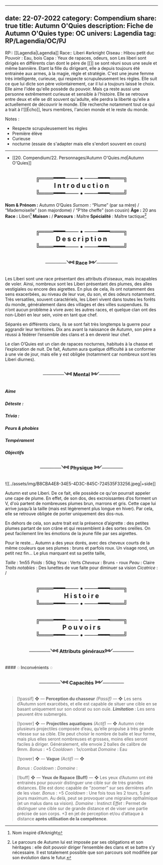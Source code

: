 
---
date: 22-07-2022
category: Compendium
share: true
title: Autumn O'Quies
description: Fiche de Autumn O'Quies
type: OC
univers: Lagendia
tag: RP/Lagendia/OC/PJ
---

RP:: [[Lagendia|Lagendia]]
Race:: Liberi #arknight 
Oiseau : Hibou petit duc
Pouvoir : Eau, bois
Capa : Yeux de rapaces, odeurs, son
Les liberi sont dirigés en différents clan dont le père de [[]] se sont réuni sous une seule et même bannière. Etant la fille du dirigeant, elle a depuis toujours été entrainée aux armes, à la magie, règle et stratégie. C'est une jeune femme très intelligente, curieuse, qui respecte scrupuleusement les règles. Elle suit ce que lui dicte son père volontairement, car il lui a toujours laissé le choix. Elle aime l'idée qu'elle possède du pouvoir. Mais ça reste aussi une personne extrêmement curieuse et sensible à l'histoire. Elle se retrouve entre deux et elle se dit souvent qu'adulte, elle perdra la liberté qu'elle a actuellement de découvrir le monde.
Elle recherche notamment tout ce qui a trait à l'[[Écho]], leurs membres, l'ancien monde et le reste du monde. 

Notes :
- Respecte scrupuleusement les règles
- Première élève
- Curieuse
- nocturne (essaie de s'adapter mais elle s'endort souvent en cours)
---

- [[20. Compendium/22. Personnages/Autumn O'Quies.md|Autumn O'Quies]]


 <h2 style="text-align:center">╔═══━━━─── • ───━━━═══╗<br>
I n t r o d u c t i o n<br>
╚═══━━━─── • ───━━━═══╝</h2>

**Nom & Prénom :** Autumn O’Quies
*Surnom :* “Plume” (par sa mère) / “Mademoiselle” (son majordome) / “P’tite cheffe” (son cousin)
**Âge :** 20 ans 
**Race :** Liberi[^1]
**Maison :** /
**Parcours** : Maître
**Spécialité** : Maître tactique[^2]
 <h2 style="text-align:center">╔═══━━━─── • ───━━━═══╗<br>
D e s c r i p t i o n<br>
╚═══━━━─── • ───━━━═══╝</h2>
<h3 style="text-align:center">──────༺ Race ༻──────</h3>
Les Liberi sont une race présentant des attributs d’oiseaux, mais incapables de voler. Ainsi, nombreux sont les Liberi présentant des plumes, des aîles vestigiales ou encore des aigrettes. En plus de cela, ils ont notamment des sens exacerbées, au niveau de leur vue, du son, et des odeurs notamment. Très versatiles, souvent caractériels, les Liberi vivent dans toutes les forêts du monde, généralement dans des villages et des villes suspendues. Ils n’ont aucun problème à vivre avec les autres races, et quelque clan ont des non-Libéri en leur sein, voire en tant que chef.

Séparés en différents clans, ils se sont fait très longtemps la guerre pour aggrandir leur territoires. Dix ans avant la naissance de Autumn, son père a réussi à fédérer l’ensemble des clans et à en devenir leur chef. 

Le clan O’Quies est un clan de rapaces nocturnes, habitués à la chasse et l’exploration de nuit. De fait, Autumn aura quelque difficulté à se conformer à une vie de jour, mais elle y est obligée (notamment car nombreux sont les Liberi diurnes). 
<h3 style="text-align:center">──────༺ Mental ༻──────</h3>

##### __*Aime*__

##### __*Déteste*__ : 


##### __*Trivia*__ : 


##### __*Peurs & phobies*__ 

##### __*Tempérament*__

##### __*Objectifs*__

<h3 style="text-align:center">──────༺ Physique ༻──────</h3>

![[../assets/img/B8CBA4E8-34E5-4D3C-845C-724535F33256.jpeg|+side]]












Autumn est une Liberi. De ce fait, elle possède ce qu'on pourrait appeler une cape de plume. En effet, de son dos, des excroissantes d’os forment un V, d'où partent de nombreuses plumes brun, marrons et gris. Cette cape lui arrive jusqu’à la taille (mais est légèrement plus longue en hiver). Par cela, elle se retrouve obligée de porter uniquement des dos-nus.

En dehors de cela, son autre trait est la présence d’aigrette : des petites plumes partant de son crâne et qui ressemblent à des sortes oreilles. On peut facilement lire les émotions de la jeune fille par ses aigrettes. 

Pour le reste… Autumn a des yeux dorés, avec des cheveux courts de la même couleurs que ses plumes : bruns et parfois roux. Un visage rond, un petit nez fin… Le plus marquant est sa petite taille, 


*Taille* : 1m55
*Poids* : 50kg
*Yeux* : Verts
*Cheveux* : Bruns - roux
*Peau* : Claire
*Traits notables* : Des lunettes de vue faite pour diminuer sa vision
*Cicatrice* : /
<h2 style="text-align:center">╔═══━━━─── • ───━━━═══╗<br>
H i s t o i r e<br>
╚═══━━━─── • ───━━━═══╝</h2>
<h2 style="text-align:center">╔═══━━━─── • ───━━━═══╗<br>
P o u v o i r s<br>
╚═══━━━─── • ───━━━═══╝</h2>

<h3 style="text-align:center">──────༺ Attributs généraux༻──────</h3>
#### ◌ Inconvénients ◌

 <h3 style="text-align:center">──────༺ Capacités ༻──────</h3>
 
>[!passif] ❖ — **Perception du chasseur** *(Passif)* — ❖
> Les sens d’Autumn sont exarcébés, et elle est capable de situer une cible en se basant uniquement sur son odorat ou son ouïe.
> *__Limitation__* : Les sens peuvent être submergés. 

> [!power] ❖ — **Projectiles aquatiques** *(Actif)* — ❖
> Autumn crée plusieurs projectiles composée d’eau, qu’elle propulse à très grande vitesse sur sa cible. Elle peut choisir le nombre de balle et leur forme, mais plus elles seront nombreuses et grosses, moins elles seront faciles à diriger. Généralement, elle envoie 2 balles de calibre de 9mm. 
>*Bonus* : +5
>*Cooldown* : 1x/combat
>*Domaine* : Eau

> [!power] ❖ — **Vague** *(Actif)* — ❖
> 
>*Bonus* : 
>*Cooldown* :
>*Domaine* : 

> [!buff] ❖ — **Yeux de Rapace (Buff)** — ❖
> Les yeux d’Autumn ont été entrainés pour pouvoir distinguer une cible sur de très grandes distances. Elle est donc capable de “zoomer” sur ses dernières afin de les viser.
> *Bonus* :  +5
> *Cooldown* : Une fois tous les 2 tours, 5 par jours maximum. Au delà, peut se provoquer une migraine opthalmique (et un malus dans sa vision). 
> *Domaine* : Instinct
> *Effet* : Permet de distinguer une cible sur de grande distance et de viser une partie précise de son corps. +3 en jet de perception et/ou d’attaque à distance **après utilisation de la compétence**.

[^1]: Nom inspiré d’Arknight
[^2]: Le parcours de Autumn lui est imposée par ses obligations et son héritages : elle doit pouvoir diriger l’ensemble des clans et se battre s’y nécessaire. Il est totalement possible que son parcours soit modifiée par son évolution dans le futur.
